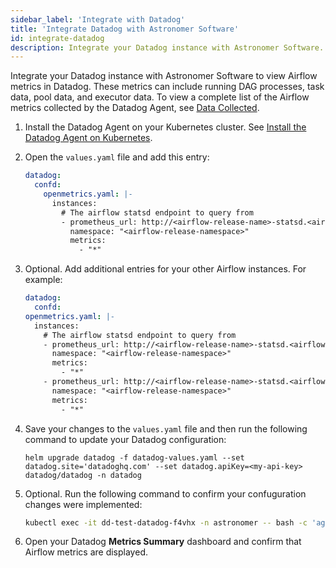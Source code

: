 ```yaml
---
sidebar_label: 'Integrate with Datadog'
title: 'Integrate Datadog with Astronomer Software'
id: integrate-datadog
description: Integrate your Datadog instance with Astronomer Software.
---
```

Integrate your Datadog instance with Astronomer Software to view Airflow metrics in Datadog. These metrics can include running DAG processes, task data, pool data, and executor data. To view a complete list of the Airflow metrics collected by the Datadog Agent, see [Data Collected](https://docs.datadoghq.com/integrations/airflow/?tabs=host#data-collected). 

1. Install the Datadog Agent on your Kubernetes cluster. See [Install the Datadog Agent on Kubernetes](https://docs.datadoghq.com/containers/kubernetes/installation/?tabs=operator).
2. Open the `values.yaml` file and add this entry:
    ```yaml
    datadog:  
      confd:
        openmetrics.yaml: |-
          instances:
            # The airflow statsd endpoint to query from
            - prometheus_url: http://<airflow-release-name>-statsd.<airflow-release-namespace>.svc:9102/metrics
              namespace: "<airflow-release-namespace>"
              metrics:
                - "*"
   ```
3. Optional. Add additional entries for your other Airflow instances. For example:
    ```yaml
    datadog:  
      confd:
    openmetrics.yaml: |-
      instances:
        # The airflow statsd endpoint to query from
        - prometheus_url: http://<airflow-release-name>-statsd.<airflow-release-namespace>.svc:9102/metrics
          namespace: "<airflow-release-namespace>"
          metrics:
            - "*"
        - prometheus_url: http://<airflow-release-name>-statsd.<airflow-release-namespace>.svc:9102/metrics
          namespace: "<airflow-release-namespace>"
          metrics:  
            - "*"
    ```
4. Save your changes to the `values.yaml` file and then run the following command to update your Datadog configuration:

    ```shell
    helm upgrade datadog -f datadog-values.yaml --set datadog.site='datadoghq.com' --set datadog.apiKey=<my-api-key> datadog/datadog -n datadog
    ```
5. Optional. Run the following command to confirm your confuguration changes were implemented:

    ```bash
    kubectl exec -it dd-test-datadog-f4vhx -n astronomer -- bash -c 'agent status' Defaulting container name to agent.
    ```
6. Open your Datadog **Metrics Summary** dashboard and confirm that Airflow metrics are displayed.